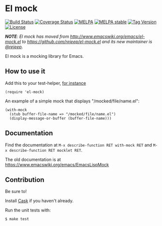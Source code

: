 # El mock

[![Build Status](https://travis-ci.org/rejeep/el-mock.el.svg)](https://travis-ci.org/rejeep/el-mock.el)
[![Coverage Status](https://coveralls.io/repos/rejeep/el-mock.el/badge.svg)](https://coveralls.io/r/rejeep/el-mock.el)
[![MELPA](http://melpa.org/packages/el-mock-badge.svg)](http://melpa.org/#/el-mock)
[![MELPA stable](http://stable.melpa.org/packages/el-mock-badge.svg)](http://stable.melpa.org/#/el-mock)
[![Tag Version](https://img.shields.io/github/tag/rejeep/el-mock.el.svg)](https://github.com/rejeep/el-mock.el/tags)
[![License](http://img.shields.io/:license-gpl3-blue.svg)](http://www.gnu.org/licenses/gpl-3.0.html)

_**NOTE**: El mock has moved from
<http://www.emacswiki.org/emacs/el-mock.el> to
<https://github.com/rejeep/el-mock.el> and its new maintainer is
[@rejeep](https://github.com/rejeep)._

El mock is a mocking library for Emacs. 

## How to use it
Add this to your test-helper, [for instance](https://github.com/rejeep/prodigy.el/blob/700eb15293260fdfa2fc0cff38df600693b7e4e5/test/test-helper.el#L107-L109)
```emacs-lisp
(require 'el-mock)
```

An example of a simple mock that displays "/mocked/file/name.el":
```emacs-lisp
(with-mock
  (stub buffer-file-name => "/mocked/file/name.el")
  (display-message-or-buffer (buffer-file-name)))
```

## Documentation

Find the documentation at `M-x describe-function RET with-mock RET`
and `M-x describe-function RET mocklet RET`.

The old documentation is at https://www.emacswiki.org/emacs/EmacsLispMock


## Contribution

Be sure to!

Install [Cask](https://github.com/cask/cask) if you haven't already.

Run the unit tests with:

    $ make test
